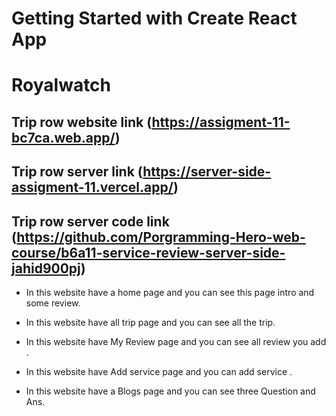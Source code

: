 # Getting Started with Create React App

# Royalwatch
## Trip row  website link (https://assigment-11-bc7ca.web.app/)
## Trip row  server link (https://server-side-assigment-11.vercel.app/)
## Trip row server code link (https://github.com/Porgramming-Hero-web-course/b6a11-service-review-server-side-jahid900pj)

* In this website have a home page and you can see this page intro and some review.

* In this website have all trip page and you can see all the trip.

* In this website have My Review  page and you can see all review you add .

* In this website have Add service  page and you can add service  .

* In this website have a Blogs page and you can see three Question and Ans.